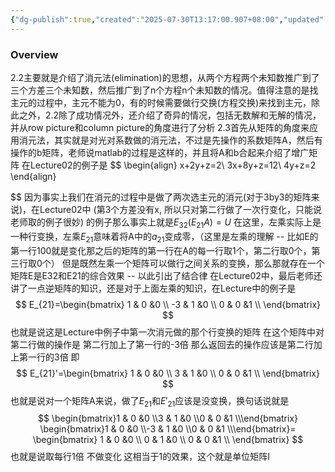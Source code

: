 ```yaml
---
{"dg-publish":true,"created":"2025-07-30T13:17:00.907+08:00","updated":"2025-08-04T10:50:03.241+08:00","permalink":"/math/Linear Algebra/Lecture 02 & Reading 2.2, 2.3 矩阵消元法求解方程组/","dgPassFrontmatter":true,"noteIcon":""}
---
```


### Overview
2.2主要就是介绍了消元法(elimination)的思想，从两个方程两个未知数推广到了三个方差三个未知数，然后推广到了n个方程n个未知数的情况。值得注意的是找主元的过程中，主元不能为0，有的时候需要做行交换(方程交换)来找到主元，除此之外，2.2除了成功情况外，还介绍了奇异的情况，包括无数解和无解的情况，并从row picture和column picture的角度进行了分析
2.3首先从矩阵的角度来应用消元法，其实就是对光对系数做的消元法，不过是先操作的系数矩阵A，然后有操作的b矩阵，老师说matlab的过程是这样的，并且将A和b合起来介绍了增广矩阵
在Lecture02的例子是
$$
\begin{align}
x+2y+z=2\\
3x+8y+z=12\\
4y+z=2
\end{align}

$$
因为事实上我们在消元的过程中是做了两次选主元的消元(对于3by3的矩阵来说)，在Lecture02中 (第3个方差没有x, 所以只对第二行做了一次行变化，只能说老师取的例子很妙) 的例子那么事实上就是$E_{32}(E_{21}A)=U$ 
在这里，左乘实际上是一种行变换，左乘$E_{21}$意味着将A中的$a_{21}$变成零，（这里是左乘的理解 -- 比如E的第一行100就是变化那之后的矩阵的第一行在A的每一行取1个，第二行取0个，第三行取0个）
但是既然左乘一个矩阵可以做行之间关系的变换，那么那就存在一个矩阵E是E32和E21的综合效果 -- 以此引出了结合律
在Lecture02中，最后老师还讲了一点逆矩阵的知识，还是对于上面左乘的知识，在Lecture中的例子是
$$
E_{21}=\begin{bmatrix}
1 & 0 &0 \\
-3 & 1 &0 \\
0 & 0 &1 \\
\end{bmatrix}
$$
也就是说这是Lecture中例子中第一次消元做的那个行变换的矩阵
在这个矩阵中对第二行做的操作是 第二行加上了第一行的-3倍
那么返回去的操作应该是第二行加上第一行的3倍
即
$$
E_{21}'=\begin{bmatrix}
1 & 0 &0 \\
3 & 1 &0 \\
0 & 0 &1 \\
\end{bmatrix}
$$
也就是说对一个矩阵A来说，做了$E_{21}$和$E'_{21}$应该是没变换，换句话说就是
$$
\begin{bmatrix}1 & 0 &0 \\3 & 1 &0 \\0 & 0 &1 \\\end{bmatrix}
\begin{bmatrix}1 & 0 &0 \\-3 & 1 &0 \\0 & 0 &1 \\\end{bmatrix}=
\begin{bmatrix}
1 & 0 &0 \\
0 & 1 &0 \\
0 & 0 &1 \\
\end{bmatrix}
$$
也就是说取每行1倍 不做变化 这相当于1的效果，这个就是单位矩阵I
